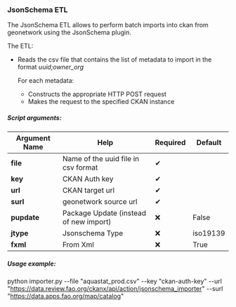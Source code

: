 ### **JsonSchema ETL**

The JsonSchema ETL allows to perform batch imports into ckan from geonetwork using the JsonSchema plugin.

The ETL:
- Reads the csv file that contains the list of metadata to import in the format *uuid;owner_org*

  For each metadata: 

  - Constructs the appropriate HTTP POST request
  - Makes the request to the specified CKAN instance



##### Script arguments:

| Argument Name | Help                                   | Required | Default  |
| ------------- | -------------------------------------- | -------- | -------- |
| **file**      | Name of the uuid file in csv format    | ✔        |          |
| **key**       | CKAN Auth key                          | ✔        |          |
| **url**       | CKAN target url                        | ✔        |          |
| **surl**      | geonetwork source url                  | ✔        |          |
| **pupdate**   | Package Update (instead of new import) | ❌        | False    |
| **jtype**     | Jsonschema Type                        | ❌        | iso19139 |
| **fxml**      | From Xml                               | ❌        | True     |

 

##### Usage example:

python importer.py  --file "aquastat_prod.csv"  --key "ckan-auth-key"  --url "https://data.review.fao.org/ckanx/api/action/jsonschema_importer" --surl "https://data.apps.fao.org/map/catalog"
